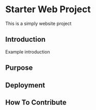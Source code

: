 # Starter Web Project

This is a simply website project

## Introduction

Example introduction

## Purpose

## Deployment

## How To Contribute